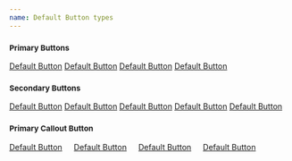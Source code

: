 ```yaml
---
name: Default Button types
---
```

<h3><small>Primary Buttons</small></h3>
<a href="#" class="button tiny">Default Button</a>
<a href="#" class="button small">Default Button</a>
<a href="#" class="button medium">Default Button</a>
<a href="#" class="button large">Default Button</a>
<h3><small>Secondary Buttons</small></h3>
<a href="#" class="button secondary tiny">Default Button</a>
<a href="#" class="button secondary small">Default Button</a>
<a href="#" class="button secondary medium">Default Button</a>
<a href="#" class="button secondary large">Default Button</a>
<a href="#" class="button secondary callout">Default Button</a>
<h3><small>Primary Callout Button</small></h3>
<div class="row">
	<div class="small-6 columns small-centered">
		<a href="#" class="button tiny callout">Default Button</a>
		<a href="#" class="button small callout">Default Button</a>
		<a href="#" class="button medium callout">Default Button</a>
		<a href="#" class="button large callout">Default Button</a>
	</div>
</div>
